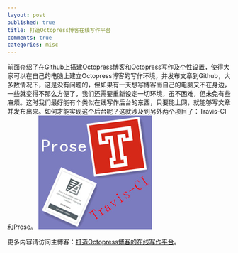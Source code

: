 ```yaml
---
layout: post
published: true
title: 打造Octopress博客在线写作平台
comments: true
categories: misc
---
```


前面介绍了[在Github上搭建Octopress博客](http://xuhehuan.com/783.html)和[Octopress写作及个性设置](http://xuhehuan.com/886.html)，使得大家可以在自己的电脑上建立Octopress博客的写作环境，并发布文章到Github，大多数情况下，这是没有问题的，但如果有一天想写博客而自己的电脑又不在身边，一些就变得不那么方便了，我们还需要重新设定一切环境，虽不困难，但未免有些麻烦。这时我们最好能有个类似在线写作后台的东西，只要能上网，就能够写文章并发布出来。如何才能实现这个后台呢？这就涉及到另外两个项目了：Travis-CI和Prose。
![travis-ci-prose.jpg](/images/travis-ci-prose.jpg)

更多内容请访问主博客：[打造Octopress博客的在线写作平台](http://xuhehuan.com/1761.html)。